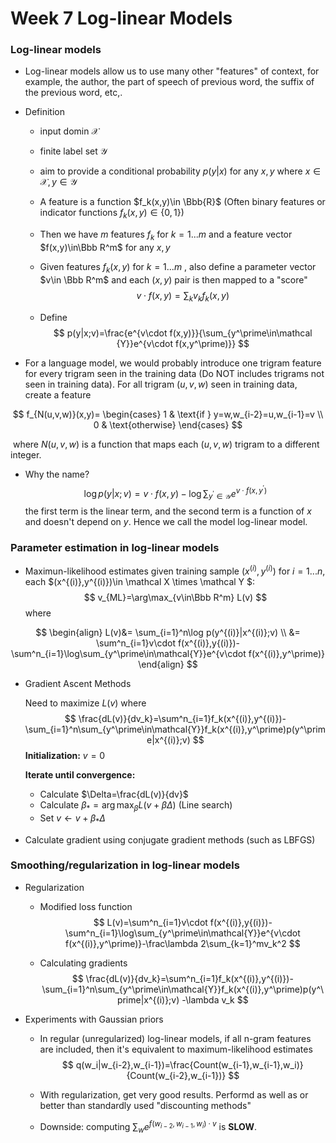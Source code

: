 # Week 7 Log-linear Models



### Log-linear models

- Log-linear models allow us to use many other "features" of context, for example, the author, the part of speech of previous word, the suffix of the previous word, etc,.

- Definition

  - input domin $\mathcal{X}$ 

  - finite label set $\mathcal{Y}$ 

  - aim to provide a conditional probability $p(y|x)$ for any $x,y$ where $x\in \mathcal{X},y\in\mathcal{Y}$ 

  - A feature is a function $f_k(x,y)\in \Bbb{R}$ (Often binary features or indicator functions $f_k(x,y)\in\{0,1\}$)

  - Then we have $m$ features $f_k$ for $k=1...m$ and a feature vector $f(x,y)\in\Bbb R^m$ for any $x,y$

  - Given features $f_k(x,y)$ for $k=1...m$ , also define a parameter vector $v\in \Bbb R^m$ and each $(x,y)$ pair is then mapped to a "score"
    $$
    v\cdot f(x,y) = \sum_kv_kf_k(x,y)
    $$

  - Define 
    $$
    p(y|x;v)=\frac{e^{v\cdot f(x,y)}}{\sum_{y^\prime\in\mathcal {Y}}e^{v\cdot f(x,y^\prime)}}
    $$
    

- For a language model, we would probably introduce one trigram feature for every trigram seen in the training data (Do NOT includes trigrams not seen in training data). For all trigram $(u,v,w)$ seen in training data, create a feature

$$
f_{N(u,v,w)}(x,y)=
\begin{cases}
1 & \text{if } y=w,w_{i-2}=u,w_{i-1}=v \\
0 & \text{otherwise}
\end{cases}
$$

​		where $N(u,v,w)$ is a function that maps each $(u,v,w)$ trigram to a different integer.

- Why the name?
  $$
  \log p(y|x;v)= v\cdot f(x,y) - \log\sum_{y^\prime\in\mathcal Y}e^{v\cdot f(x,y^\prime) }
  $$
  the first term is the linear term, and the second term is a function of $x$ and doesn't depend on $y$. Hence we call the model log-linear model.

### Parameter estimation in log-linear models

- Maximun-likelihood estimates given training sample $(x^{(i)},y^{(i)})$ for $i=1...n$, each $(x^{(i)},y^{(i)})\in \mathcal X \times \mathcal Y $:
  $$
  v_{ML}=\arg\max_{v\in\Bbb R^m} L(v)
  $$
  where


$$
\begin{align}
L(v)&= \sum_{i=1}^n\log p(y^{(i)}|x^{(i)};v) \\ 
&= \sum^n_{i=1}v\cdot f(x^{(i)},y{(i)})- \sum^n_{i=1}\log\sum_{y^\prime\in\mathcal{Y}}e^{v\cdot f(x^{(i)},y^\prime)}
\end{align}
$$

- Gradient Ascent Methods

  Need to maximize $L(v)$ where
  $$
  \frac{dL(v)}{dv_k}=\sum^n_{i=1}f_k(x^{(i)},y^{(i)})-\sum_{i=1}^n\sum_{y^\prime\in\mathcal{Y}}f_k(x^{(i)},y^\prime)p(y^\prime|x^{(i)};v)
  $$
  **Initialization:** $v=0$

  **Iterate until convergence:**

  - Calculate $\Delta=\frac{dL(v)}{dv}$
  - Calculate $\beta_*=\arg\max_\beta L(v+\beta\Delta)$ (Line search)
  - Set $v \leftarrow v+\beta_*\Delta$

- Calculate gradient using conjugate gradient methods (such as LBFGS)


### Smoothing/regularization in log-linear models

- Regularization

  - Modified loss function
    $$
    L(v)=\sum^n_{i=1}v\cdot f(x^{(i)},y{(i)})- \sum^n_{i=1}\log\sum_{y^\prime\in\mathcal{Y}}e^{v\cdot f(x^{(i)},y^\prime)}-\frac\lambda 2\sum_{k=1}^mv_k^2
    $$

  - Calculating gradients
    $$
    \frac{dL(v)}{dv_k}=\sum^n_{i=1}f_k(x^{(i)},y^{(i)})-\sum_{i=1}^n\sum_{y^\prime\in\mathcal{Y}}f_k(x^{(i)},y^\prime)p(y^\prime|x^{(i)};v) -\lambda v_k
    $$

- Experiments with Gaussian priors

  - In regular (unregularized) log-linear models, if all n-gram features are included, then it's equivalent to maximum-likelihood estimates
    $$
    q(w_i|w_{i-2},w_{i-1})=\frac{Count(w_{i-1},w_{i-1},w_i)}{Count(w_{i-2},w_{i-1})}
    $$

  - With regularization, get very good results. Performd as well as or better than standardly used "discounting methods"

  - Downside: computing $\sum_we^{f(w_{i-2},w_{i-1},w_i)\cdot v}$ is **SLOW**.

